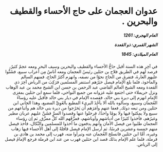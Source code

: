<h1 dir="rtl">عدوان العجمان على حاج الأحساء والقطيف والبحرين .</h1>

<h5 dir="rtl">العام الهجري:  1261

الشهر القمري: ذو القعدة

العام الميلادي: 1845</h5>

<p dir="rtl">في آخِرِ هذه السنة أقبل حاجُّ الأحساء والقطيف والبحرين وسيف البحر ومعه عجمٌ كثيرٌ، فرصد لهم في الطريق فلاح بن حثلين رئيسُ العجمان ومعه أناسٌ مِن أعراب سبيع، فشَنُّوا عليهم الغارةَ، فتفرق من الحاج نحوًا من نصفه، وانهزم أكثرُ الحاج، فمنهم السالم والمأخوذ، فلما بلغ الإمام فيصل خبَرُهم استنفر المسلمين فرَكِبَ من الرياض آخِرَ ذي القعدة ومعه الشيخ العالم القاضي عبد الرحمن بن حسن ابن الشيخ محمد بن عبد الوهاب ونزل حريملاء حتى اجتمع عليه غزوانه من جميع النواحي، فلما سمع ابن حثلين بمغزى الإمامِ انهزم إلى ديرة بني خالد، فقصده الإمام في ديار بني خالد فأقبل عليه رؤساءُ العُجمان وسبيع، وسألوه بالله ألا يأخُذَ البريءَ المطيع بالغَوِيِّ المضيع، وهذا الجاني ابن حثلين ومن تبعه دونَك, فعفا عنهم وأمَرَهم أن يَخرُجوا من ديرة بني خالد هم وأتباعهم من سبيع ولا يمكثوا فيها ولا يومًا واحدًا، فرحلوا عنها وقصدوا السرَّ فشَنَّ عليهم عربان مطير وغيرُهم، فأخذوا كثيرًا من أدباشهم وأوباشهم، فمزَّقَهم الله كلَّ ممزَّق, ثم إن رؤساء العجمان طلبوا من فيصل الأمان وأنهم يدفعون ما أخذوا للمسلمين والنَّكال، فأخذ فيصل منهم خمسة وعشرين فرسًا، ثم أرسل الإمام فيصل قافلةً إلى أهل الأحساء فيها زهاب وغيره، أمَّا ابن حثلين فانسلخ العُجمان عنه وتبرأوا منه، فهرب إلى محمد بن هادي بن قرملة، فلما علم الإمام بذلك قصد ابن حثلين فهرب من عند ابن قرملة فرجع الإمامُ فيصل إلى الرياض.</p></br>
